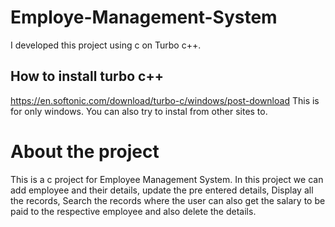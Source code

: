 # Employe-Management-System
I developed this project using c on Turbo c++.
## How to install turbo c++
https://en.softonic.com/download/turbo-c/windows/post-download
This is for only windows. You can also try to instal from other sites to.

# About the project
This is a c project for Employee Management System. In this project we can add employee and their details, update the pre entered details, Display all the records, Search the records where the user can also get the salary to be paid to the respective employee and also delete the details.

